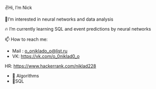 
✌Hi, I’m Nick 

🤟I’m interested in neural networks and data analysis

🔥 I’m currently learning SQL and event predictions by neural networks 

📫 How to reach me:
* Mail : o_oniklado_o@list.ru 
* VK: https://vk.com/o_0niklad0_o

HR: https://www.hackerrank.com/niklad228 
* 🧠 Algorithms 
* 🥇SQL
